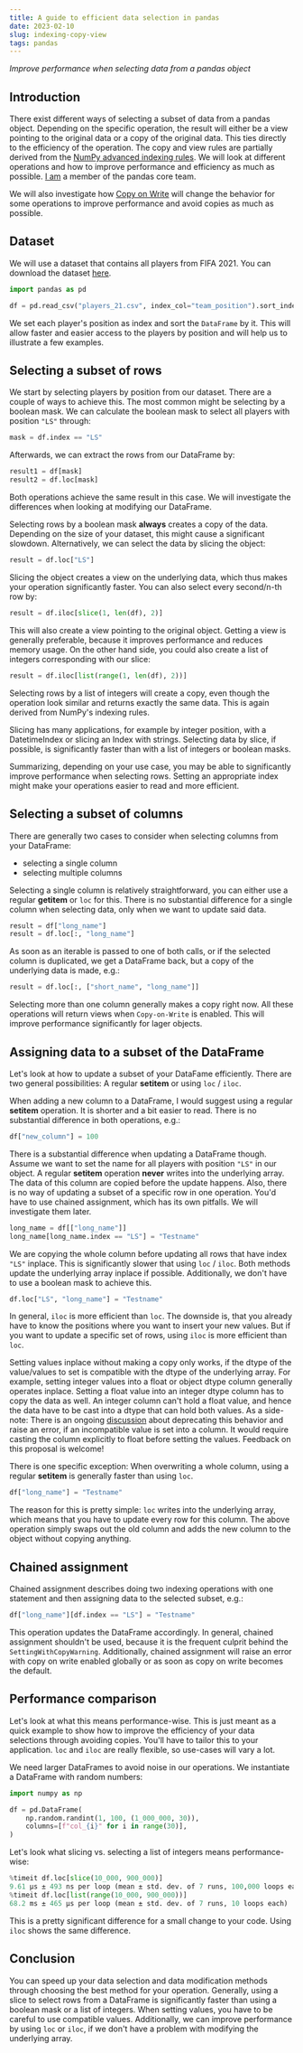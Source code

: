 ```yaml
---
title: A guide to efficient data selection in pandas
date: 2023-02-10
slug: indexing-copy-view
tags: pandas
---
```


_Improve performance when selecting data from a pandas object_

## Introduction

There exist different ways of selecting a subset of data from a pandas object. Depending
on the specific operation, the result will either be a view pointing to the original
data or a copy of the original data. This ties directly to the efficiency of the operation. 
The copy and view rules are partially derived from the 
[NumPy advanced indexing rules](https://numpy.org/doc/stable/user/basics.indexing.html).
We will look at different operations and how to improve performance and efficiency as much as 
possible. [I am](https://github.com/phofl) a member of the pandas core team.

We will also investigate how 
[Copy on Write](https://medium.com/towards-data-science/a-solution-for-inconsistencies-in-indexing-operations-in-pandas-b76e10719744) 
will change the behavior for some operations to improve performance and avoid copies as much as 
possible.

## Dataset

We will use a dataset that contains all players from FIFA 2021. You can download the
dataset [here](https://www.kaggle.com/datasets/stefanoleone992/fifa-21-complete-player-dataset).

```python
import pandas as pd

df = pd.read_csv("players_21.csv", index_col="team_position").sort_index()
```

We set each player's position as index and sort the ``DataFrame`` by it.
This will allow faster and easier access to the players by position and will help us to
illustrate a few examples.

## Selecting a subset of rows

We start by selecting players by position from our dataset. There are a couple of ways to achieve
this. The most common might be selecting by a boolean mask. We can calculate the boolean mask 
to select all players with position ``"LS"`` through:

```python
mask = df.index == "LS"
```

Afterwards, we can extract the rows from our DataFrame by:

```python
result1 = df[mask]
result2 = df.loc[mask]
```

Both operations achieve the same result in this case. We will investigate the differences
when looking at modifying our DataFrame.

Selecting rows by a boolean mask __always__ creates a copy of the data. Depending on the
size of your dataset, this might cause a significant slowdown. Alternatively, we can select the
data by slicing the object:

```python
result = df.loc["LS"]
```

Slicing the object creates a view on the underlying data, which thus makes your operation
significantly faster. You can also select every second/n-th row by:

```python
result = df.iloc[slice(1, len(df), 2)]
```

This will also create a view pointing to the original object. Getting a view is generally preferable, because
it improves performance and reduces memory usage. On the other hand side, you could also
create a list of integers corresponding with our slice:

```python
result = df.iloc[list(range(1, len(df), 2))]
```

Selecting rows by a list of integers will create a copy, even though the operation look similar and
returns exactly the same data. This is again derived from NumPy's indexing rules.

Slicing has many applications, for example
by integer position, with a DatetimeIndex or slicing an Index with strings. Selecting data by 
slice, if possible, is significantly faster than with a list of integers or boolean masks.

Summarizing, depending on your use case, you may be able to significantly improve performance
when selecting rows. Setting an appropriate index might make your operations easier to
read and more efficient. 

## Selecting a subset of columns

There are generally two cases to consider when selecting columns from your DataFrame:

- selecting a single column
- selecting multiple columns

Selecting a single column is relatively straightforward, you can either use a regular __getitem__
or ``loc`` for this. There is no substantial difference for a single column when selecting data, 
only when we want to update said data.

```python
result = df["long_name"]
result = df.loc[:, "long_name"]
```

As soon as an iterable is passed to one of both calls, or if the selected column is duplicated,
we get a DataFrame back, but a copy of the underlying data is made, e.g.:

```python
result = df.loc[:, ["short_name", "long_name"]]
```

Selecting more than one column generally makes a copy right now. All these operations will return
views when ``Copy-on-Write`` is enabled. This will improve performance significantly for lager 
objects.

## Assigning data to a subset of the DataFrame

Let's look at how to update a subset of your DataFame efficiently. There are two general 
possibilities: A regular __setitem__ or using ``loc`` / ``iloc``.

When adding a new column to a DataFrame, I would suggest using a regular __setitem__ operation.
It is shorter and a bit easier to read. There is no substantial difference in both operations, e.g.:

```python
df["new_column"] = 100
```

There is a substantial difference when updating a DataFrame though. Assume we want to set the
name for all players with position ``"LS"`` in our object. A regular __setitem__ operation 
__never__ writes into the underlying array. The data of this column are copied before the update 
happens. Also, there is no way of updating a subset of a specific row in one operation. You'd have
to use chained assignment, which has its own pitfalls. We will investigate them later. 

```python
long_name = df[["long_name"]]
long_name[long_name.index == "LS"] = "Testname"
```

We are copying the whole column before updating all rows that have index ``"LS"`` inplace. This
is significantly slower that using ``loc`` / ``iloc``. Both methods update the underlying array
inplace if possible. Additionally, we don't have to use a boolean mask to achieve this.

```python
df.loc["LS", "long_name"] = "Testname"
```

In general, ``iloc`` is more efficient than ``loc``. The downside is, that you already have to
know the positions where you want to insert your new values. But if you want to update a specific
set of rows, using ``iloc`` is more efficient than ``loc``.

Setting values inplace without making a copy only works, if the dtype of the value/values to
set is compatible with the dtype of the underlying array. For example, setting integer values into
a float or object dtype column generally operates inplace. Setting a float value into an integer dtype
column has to copy the data as well. An integer column can't hold a float value, and hence the
data have to be cast into a dtype that can hold both values. As a side-note: There is an ongoing 
[discussion](https://github.com/pandas-dev/pandas/pull/50424)
about deprecating this behavior and raise an error, if an incompatible value is set into a column. It
would require casting the column explicitly to float before setting the values. Feedback on this
proposal is welcome!

There is one specific exception: When overwriting a whole column, using a regular __setitem__
is generally faster than using ``loc``.

```python
df["long_name"] = "Testname"
```

The reason for this is pretty simple: ``loc`` writes into the underlying array, which means that
you have to update every row for this column. The above operation simply swaps out the old column 
and adds the new column to the object without copying anything.

## Chained assignment

Chained assignment describes doing two indexing operations with one statement and then assigning
data to the selected subset, e.g.:

```python
df["long_name"][df.index == "LS"] = "Testname"
```

This operation updates the DataFrame accordingly. In general, chained assignment shouldn't be
used, because it is the frequent culprit behind the ``SettingWithCopyWarning``. Additionally,
chained assignment will raise an error with copy on write enabled globally or as soon as 
copy on write becomes the default.

## Performance comparison

Let's look at what this means performance-wise. This is just meant as a quick example to
show how to improve the efficiency of your data selections through avoiding copies. You'll have to 
tailor this to your application. ``loc`` and ``iloc`` are really flexible, so use-cases
will vary a lot. 

We need larger DataFrames
to avoid noise in our operations. We instantiate a DataFrame with random numbers:

```python
import numpy as np

df = pd.DataFrame(
    np.random.randint(1, 100, (1_000_000, 30)), 
    columns=[f"col_{i}" for i in range(30)],
)
```

Let's look what slicing vs. selecting a list of integers means performance-wise:

```python
%timeit df.loc[slice(10_000, 900_000)]
9.61 µs ± 493 ns per loop (mean ± std. dev. of 7 runs, 100,000 loops each)
%timeit df.loc[list(range(10_000, 900_000))]
68.2 ms ± 465 µs per loop (mean ± std. dev. of 7 runs, 10 loops each)
```

This is a pretty significant difference for a small change to your code.
Using ``iloc`` shows the same difference.

## Conclusion

You can speed up your data selection and data modification methods through choosing the
best method for your operation. Generally, using a slice to select rows from a DataFrame is
significantly faster than using a boolean mask or a list of integers. When setting values, you
have to be careful to use compatible values. Additionally, we can improve performance by using
``loc`` or ``iloc``, if we don't have a problem with modifying the underlying array.
